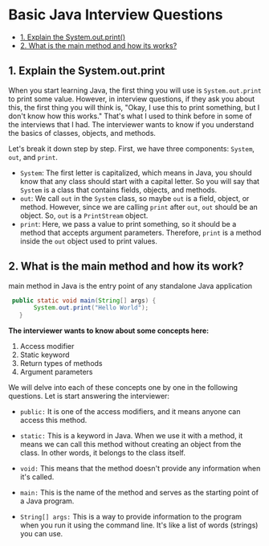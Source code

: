 # Basic Java Interview Questions


+ [1. Explain the System.out.print()](#1-explain-the-systemoutprint)
+ [2. What is the main method and how its works?](#2-what-is-the-main-method-and-how-its-work)

  

## 1. Explain the System.out.print

When you start learning Java, the first thing you will use is `System.out.print` to print some value. However, in interview questions, if they ask you about this, the first thing you will think is, "Okay, I use this to print something, but I don't know how this works." That's what I used to think before in some of the interviews that I had. The interviewer wants to know if you understand the basics of classes, objects, and methods.

Let's break it down step by step. First, we have three components: `System`, `out`, and `print`.

- `System`: The first letter is capitalized, which means in Java, you should know that any class should start with a capital letter. So you will say that `System` is a class that contains fields, objects, and methods.
- `out`: We call `out` in the `System` class, so maybe `out` is a field, object, or method. However, since we are calling `print` after `out`, `out` should be an object. So, `out` is a `PrintStream` object.
- `print`: Here, we pass a value to print something, so it should be a method that accepts argument parameters. Therefore, `print` is a method inside the `out` object used to print values.


## 2. What is the main method and how its work?

main method in Java is the entry point of any standalone Java application

```java
 public static void main(String[] args) {
       System.out.print("Hello World");
   }
```

**The interviewer wants to know about some concepts here:**

1. Access modifier
2. Static keyword
3. Return types of methods
4. Argument parameters

We will delve into each of these concepts one by one in the following questions. Let is start answering the interviewer:

- `public:` It is one of the access modifiers, and it means anyone can access this method.

- `static:` This is a keyword in Java. When we use it with a method, it means we can call this method without creating an object from the class. In other words, it belongs to the class itself.

- `void:` This means that the method doesn't provide any information when it's called.

- `main:` This is the name of the method and serves as the starting point of a Java program.

- `String[] args:` This is a way to provide information to the program when you run it using the command line. It's like a list of words (strings) you can use.
